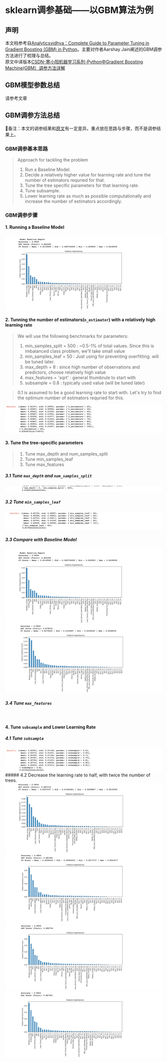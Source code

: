 # sklearn调参基础——以GBM算法为例
## 声明
本文档参考自[Analyticsvidhya：Complete Guide to Parameter Tuning in Gradient Boosting (GBM) in Python](https://www.analyticsvidhya.com/blog/2016/02/complete-guide-parameter-tuning-gradient-boosting-gbm-python/#)。主要对作者Aarshay Jain阐述的GBM调参方法进行了梳理与总结。  
原文中译版本[CSDN-寒小阳机器学习系列-Python中Gradient Boosting Machine(GBM）调参方法详解](http://blog.csdn.net/han_xiaoyang/article/details/52663170)  

## GBM模型参数总结

请参考文章

## GBM调参方法总结

备注：本文的调参结果和[原文](https://www.analyticsvidhya.com/blog/2016/02/complete-guide-parameter-tuning-gradient-boosting-gbm-python/#)有一定差异。重点放在思路与步骤，而不是调参结果上。

### GBM调参基本思路

>Approach for tackling the problem
>1. Run a Baseline Model.
>2. Decide a relatively higher value for learning rate and tune the number of estimators requried for that.
>3. Tune the tree specific parameters for that learning rate.
>4. Tune subsample.
>5. Lower learning rate as much as possible computationally and increase the number of estimators accordingly.

### GBM调参步骤
#### 1. Running a Baseline Model
<img src="https://github.com/CaoZhens/ML_Learning/blob/master/study/10_FeatureEngineering/pic/GBM_TunPara_Baseline.png" alt="" data-canonical-src=""  />  

#### 2. Tunning the number of estimators(`n_estimator`) with a relatively high learning rate

>We will use the following benchmarks for parameters:
>1. min_samples_split = 500 :  ~0.5-1% of total values. Since this is imbalanced class problem, we'll take small value
>2. min_samples_leaf = 50 :  Just using for preventing overfitting. will be tuned later.
>3. max_depth = 8 :  since high number of observations and predictors, choose relatively high value
>4. max_features = 'sqrt' : general thumbrule to start with
>5. subsample = 0.8 :  typically used value (will be tuned later)

>0.1 is assumed to be a good learning rate to start with. Let's try to find the optimum number of estimators requried for this.

<img src="https://github.com/CaoZhens/ML_Learning/blob/master/study/10_FeatureEngineering/pic/GBM_TunPara_GS_n_estimator.png" alt="" data-canonical-src=""  />  

#### 3. Tune the tree-specific parameters
>1. Tune max_depth and num_samples_split
>2. Tune min_samples_leaf
>3. Tune max_features

##### 3.1 Tune `max_depth` and `num_samples_split`
<img src="https://github.com/CaoZhens/ML_Learning/blob/master/study/10_FeatureEngineering/pic/GBM_TunPara_GS_3_1.png" alt="" data-canonical-src=""  />  

##### 3.2 Tune `min_samples_leaf`
<img src="https://github.com/CaoZhens/ML_Learning/blob/master/study/10_FeatureEngineering/pic/GBM_TunPara_GS_3_2.png" alt="" data-canonical-src=""  />  

##### 3.3 Compare with Baseline Model
<img src="https://github.com/CaoZhens/ML_Learning/blob/master/study/10_FeatureEngineering/pic/GBM_TunPara_Baseline.png" alt="" data-canonical-src=""  />  
<img src="https://github.com/CaoZhens/ML_Learning/blob/master/study/10_FeatureEngineering/pic/GBM_TunPara_GS_3_3.png" alt="" data-canonical-src=""  />  

##### 3.4 Tune `max_features`
<img src="https://github.com/CaoZhens/ML_Learning/blob/master/study/10_FeatureEngineering/pic/GBM_TunPara_GS_3_4.png" alt="" data-canonical-src=""  />  

#### 4. Tune `subsample` and Lower Learning Rate
##### 4.1 Tune `subsample`
<img src="https://github.com/CaoZhens/ML_Learning/blob/master/study/10_FeatureEngineering/pic/GBM_TunPara_GS_4_1.png" alt="" data-canonical-src=""  />  
##### 4.2 Decrease the learning rate to half, with twice the number of trees.
<img src="https://github.com/CaoZhens/ML_Learning/blob/master/study/10_FeatureEngineering/pic/GBM_TunPara_GS_4_2_1.png" alt="" data-canonical-src=""  />  
<img src="https://github.com/CaoZhens/ML_Learning/blob/master/study/10_FeatureEngineering/pic/GBM_TunPara_GS_4_2_2.png" alt="" data-canonical-src=""  />  
<img src="https://github.com/CaoZhens/ML_Learning/blob/master/study/10_FeatureEngineering/pic/GBM_TunPara_GS_4_2_3.png" alt="" data-canonical-src=""  />  
<img src="https://github.com/CaoZhens/ML_Learning/blob/master/study/10_FeatureEngineering/pic/GBM_TunPara_GS_4_2_4.png" alt="" data-canonical-src=""  />  